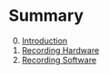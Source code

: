 # Summary

0. [Introduction](/README.md)
1. [Recording Hardware](/01-recording-hardware.md)
2. [Recording Software](/02-recording-software.md)



